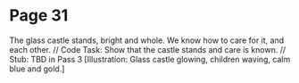 ﻿# Page 31

The glass castle stands, bright and whole.
We know how to care for it, and each other.
// Code Task: Show that the castle stands and care is known.
// Stub: TBD in Pass 3
[Illustration: Glass castle glowing, children waving, calm blue and gold.]

